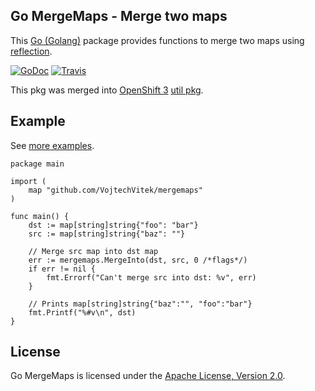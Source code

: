 Go MergeMaps - Merge two maps
-----------------------------
This [Go (Golang)](http://golang.org/) package provides functions to merge two maps using [reflection](http://golang.org/pkg/reflect/).

[![GoDoc](https://godoc.org/github.com/VojtechVitek/mergemaps?status.png)](https://godoc.org/github.com/VojtechVitek/mergemaps)
[![Travis](https://travis-ci.org/VojtechVitek/mergemaps.svg?branch=master)](https://travis-ci.org/VojtechVitek/mergemaps)

This pkg was merged into [OpenShift 3](https://github.com/openshift/origin) [util pkg](https://github.com/openshift/origin/blob/master/pkg/util/mergemap.go).

Example
-------

See [more examples](examples/examples.go).

```
package main

import (
    map "github.com/VojtechVitek/mergemaps"
)

func main() {
    dst := map[string]string{"foo": "bar"}
    src := map[string]string{"baz": ""}

    // Merge src map into dst map
    err := mergemaps.MergeInto(dst, src, 0 /*flags*/)
    if err != nil {
        fmt.Errorf("Can't merge src into dst: %v", err)
    }

    // Prints map[string]string{"baz":"", "foo":"bar"}
    fmt.Printf("%#v\n", dst)
}
```

License
-------
Go MergeMaps is licensed under the [Apache License, Version 2.0](http://www.apache.org/licenses/LICENSE-2.0).
